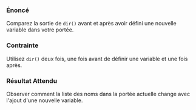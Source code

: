 ### Énoncé

Comparez la sortie de ```dir()``` avant et après avoir défini une nouvelle variable dans votre portée.

### Contrainte

Utilisez ```dir()``` deux fois, une fois avant de définir une variable et une fois après.

### Résultat Attendu

Observer comment la liste des noms dans la portée actuelle change avec l'ajout d'une nouvelle variable.